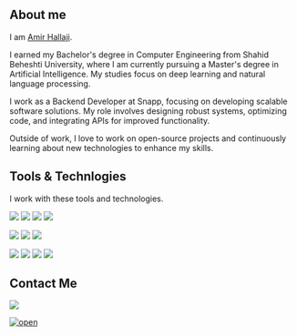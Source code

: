 ## About me
  
I am [Amir Hallaji](https://amirhallaji.com).

I earned my Bachelor's degree in Computer Engineering from Shahid Beheshti University, where I am currently pursuing a Master's degree in Artificial Intelligence. My studies focus on deep learning and natural language processing.

I work as a Backend Developer at Snapp, focusing on developing scalable software solutions. My role involves designing robust systems, optimizing code, and integrating APIs for improved functionality.

Outside of work, I love to work on open-source projects and continuously learning about new technologies to enhance my skills.


## Tools & Technlogies

I work with these tools and technologies.

[![](https://img.shields.io/badge/-go-blue?style=for-the-badge&logo=go)](https://go.dev/)
![](https://img.shields.io/badge/Grafana-F2F4F9?style=for-the-badge&logo=grafana&logoColor=orange&labelColor=F2F4F9)
![](https://img.shields.io/badge/kubernetes-326ce5.svg?&style=for-the-badge&logo=kubernetes&logoColor=white)
![](https://img.shields.io/badge/Helm-0F1689?style=for-the-badge&logo=Helm&labelColor=0F1689)

![](https://img.shields.io/badge/MySQL-005C84?style=for-the-badge&logo=mysql&logoColor=white)
![](https://img.shields.io/badge/redis-%23DD0031.svg?&style=for-the-badge&logo=redis&logoColor=white)
![](https://img.shields.io/badge/Docker-2CA5E0?style=for-the-badge&logo=docker&logoColor=white)

[![](https://img.shields.io/badge/Python-14354C?style=for-the-badge&logo=python&logoColor=white)](https://www.python.org/)
![](https://img.shields.io/badge/PyTorch-EE4C2C?style=for-the-badge&logo=pytorch&logoColor=white)
![](https://img.shields.io/badge/TensorFlow-FF6F00?style=for-the-badge&logo=tensorflow&logoColor=white)
![](https://img.shields.io/badge/scikit_learn-F7931E?style=for-the-badge&logo=scikit-learn&logoColor=white)


<!-- [![Top Langs](https://github-readme-stats.vercel.app/api/top-langs/?username=amirhallaji&layout=compact)](https://github.com/anuraghazra/github-readme-stats) -->

## Contact Me

[![](https://img.shields.io/badge/me@amirhallaji.com-D14836?style=for-the-badge&logo=gmail&logoColor=white)](mailto:me@amirhallaji.com)

[![open](https://img.shields.io/badge/-amirhallaji.com-green?style=for-the-badge&logo=website)](https://amirhallaji.com)


